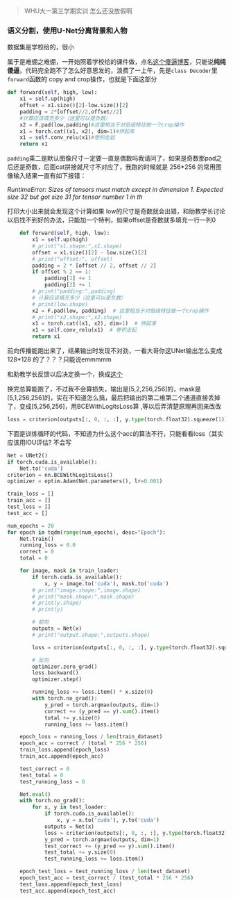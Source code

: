 > WHU大一第三学期实训
> 怎么还没放假啊

### 语义分割，使用U-Net分离背景和人物
数据集是学校给的，很小

属于是难绷之难绷，一开始照着学校给的课件做，点名[这个傻逼博客](https://blog.csdn.net/weixin_55073640/article/details/123060574)，只能说**纯纯傻逼**，代码完全跑不了怎么好意思发的，浪费了一上午，先是`class Decoder`里`forward`函数的 copy and crop操作，也就是下面这部分

```py
def forward(self, high, low):
    x1 = self.up(high)
    offset = x1.size()[2]-low.size()[2]
    padding = 2*[offset//2,offset//2]
    #计算应该填充多少（这里可以是负数）
    x2 = F.pad(low,padding)#这里相当于对低级特征做一个crop操作
    x1 = torch.cat((x1, x2), dim=1)#拼起来
    x1 = self.conv_relu(x1)#卷积走起
    return x1
```
 `padding`乘二是默认图像尺寸一定要一直是偶数吗我请问了，如果是奇数那pad之后还是奇数，后面cat拼接就尺寸不对应了，我跑的时候就是 256*256 的常用图像输入结果一直有如下报错：
 
  *RuntimeError: Sizes of tensors must match except in dimension 1. Expected size 32 but got size 31 for tensor number 1 in th*

打印大小出来就会发现这个计算如果 low的尺寸是奇数就会出错，和助教学长讨论以后找不到好的办法，只能加一个特判，如果offset是奇数就多填充一行一列0
```py
    def forward(self, high, low):
        x1 = self.up(high)
        # print("x1.shape:",x1.shape)
        offset = x1.size()[2] - low.size()[2]
        # print("offset:", offset)
        padding = 2 * [offset // 2, offset // 2]
        if offset % 2 == 1:
            padding[1] += 1
            padding[2] += 1
        # print("padding:",padding)
        # 计算应该填充多少（这里可以是负数）
        # print(low.shape)
        x2 = F.pad(low, padding)  # 这里相当于对低级特征做一个crop操作
        # print("x2.shape:",x2.shape)
        x1 = torch.cat((x1, x2), dim=1)  # 拼起来
        x1 = self.conv_relu(x1)  # 卷积走起
        return x1
```
前向传播能跑出来了，结果输出时发现不对劲，一看大哥你这UNet输出怎么变成 128*128 的了？？？只能说emmmmm

和助教学长反馈以后决定换一个，换成[这个](https://blog.csdn.net/weixin_40293999/article/details/129648032)

换完总算能跑了，不过我不会算损失，输出是[5,2,256,256]的，mask是[5,1,256,256]的，实在不知道怎么搞，最后把输出的第二维第二个通道直接丢掉了，变成[5,256,256]，用BCEWithLogitsLoss算 ,等以后弄清楚原理再回来改改
```py
loss = criterion(outputs[:, 0, :, :], y.type(torch.float32).squeeze(1))
```
下面是训练循环的代码，不知道为什么这个acc的算法不行，只能看看loss（其实应该用IOU评估? 不会写
```py
Net = UNet2()
if torch.cuda.is_available():
    Net.to('cuda')
criterion = nn.BCEWithLogitsLoss()
optimizer = optim.Adam(Net.parameters(), lr=0.001)

train_loss = []
train_acc = []
test_loss = []
test_acc = []

num_epochs = 20
for epoch in tqdm(range(num_epochs), desc="Epoch"):
    Net.train()
    running_loss = 0.0
    correct = 0
    total = 0

    for image, mask in train_loader:
        if torch.cuda.is_available():
            x, y = image.to('cuda'), mask.to('cuda')
        # print("image.shape:",image.shape)
        # print("mask.shape:",mask.shape)
        # print(y.shape)
        # print(y)

        # 前向
        outputs = Net(x)
        # print("output.shape:",outputs.shape)

        loss = criterion(outputs[:, 0, :, :], y.type(torch.float32).squeeze(1))

        # 反向
        optimizer.zero_grad()
        loss.backward()
        optimizer.step()

        running_loss += loss.item() * x.size(0)
        with torch.no_grad():
            y_pred = torch.argmax(outputs, dim=1)
            correct += (y_pred == y).sum().item()
            total += y.size(0)
            running_loss += loss.item()

    epoch_loss = running_loss / len(train_dataset)
    epoch_acc = correct / (total * 256 * 256)
    train_loss.append(epoch_loss)
    train_acc.append(epoch_acc)

    test_correct = 0
    test_total = 0
    test_running_loss = 0

    Net.eval()
    with torch.no_grad():
        for x, y in test_loader:
            if torch.cuda.is_available():
                x, y = x.to('cuda'), y.to('cuda')
            outputs = Net(x)
            loss = criterion(outputs[:, 0, :, :], y.type(torch.float32).squeeze(1))
            y_pred = torch.argmax(outputs, dim=1)
            test_correct += (y_pred == y).sum().item()
            test_total += y.size(0)
            test_running_loss += loss.item()

    epoch_test_loss = test_running_loss / len(test_dataset)
    epoch_test_acc = test_correct / (test_total * 256 * 256)
    test_loss.append(epoch_test_loss)
    test_acc.append(epoch_test_acc)
```
